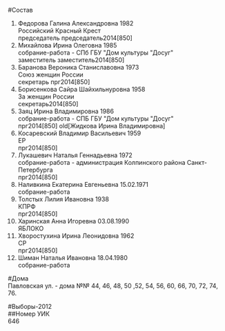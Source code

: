 #Состав  
1. Федорова Галина Александровна 1982  
    Российский Красный Крест  
    председатель председатель2014[850]  
2. Михайлова Ирина Олеговна 1985  
    собрание-работа - СПб ГБУ "Дом культуры "Досуг"  
    заместитель заместитель2014[850]  
3. Баранова Вероника Станиславовна 1973  
    Союз женщин России  
    секретарь прг2014[850]  
4. Борисенкова Сайра Шайхильнуровна 1958  
    За женщин России  
    секретарь2014[850]  
5. Заяц Ирина Владимировна 1986  
    собрание-работа - СПБ ГБУ "Дом культуры "Досуг"  
    прг2014[850] old[Жидкова Ирина Владимировна]  
6. Косаревский Владимир Васильевич 1959  
    ЕР  
    прг2014[850]  
7. Лукашевич Наталья Геннадьевна 1972  
    собрание-работа - администрация Колпинского района Санкт-Петербурга  
    прг2014[850]  
8. Наливкина Екатерина Евгеньевна 15.02.1971  
    собрание-работа  
9. Толстых Лилия Ивановна 1938  
    КПРФ  
    прг2014[850]  
10. Харинская Анна Игоревна 03.08.1990  
    ЯБЛОКО  
11. Хворостухина Ирина Леонидовна 1962  
    СР  
    прг2014[850]  
12. Шиман Наталья Ивановна 18.04.1980  
    собрание-работа  
  
#Дома  
Павловская ул. - дома №№ 44, 46, 48, 50 ,52, 54, 56, 60, 66, 70, 72, 74, 76.  
  
#Выборы-2012  
##Номер УИК  
646  
